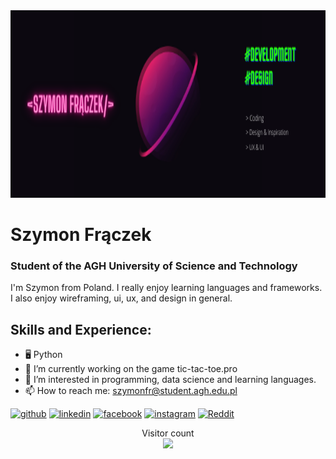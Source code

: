 <img src="https://github.com/SzymiYay/SzymiYay/blob/main/szymon_zdj.png?raw=true" width="1200" height="300">

# Szymon Frączek

### Student of the AGH University of Science and Technology
I'm Szymon from Poland. I really enjoy learning languages and frameworks. I also enjoy wireframing, ui, ux, and design in general.

## Skills and Experience:
- 🖥️ Python
- 🔭 I’m currently working on the game tic-tac-toe.pro 
- 👀 I’m interested in programming, data science and learning languages.
- 📫 How to reach me: szymonfr@student.agh.edu.pl 


[<img src='https://cdn.jsdelivr.net/npm/simple-icons@3.0.1/icons/github.svg' alt='github' height='40'>](https://github.com/SzymiYay)  [<img src='https://cdn.jsdelivr.net/npm/simple-icons@3.0.1/icons/linkedin.svg' alt='linkedin' height='40'>](https://www.linkedin.com/in/szymon-frączek-8955b0223//)  [<img src='https://cdn.jsdelivr.net/npm/simple-icons@3.0.1/icons/facebook.svg' alt='facebook' height='40'>](https://www.facebook.com/szymon.fraczek.39)  [<img src='https://cdn.jsdelivr.net/npm/simple-icons@3.0.1/icons/instagram.svg' alt='instagram' height='40'>](https://www.instagram.com/szymiyay//)  [<img src='https://cdn.jsdelivr.net/npm/simple-icons@3.0.1/icons/reddit.svg' alt='Reddit' height='40'>](https://www.reddit.com/user/SzymiYay)  




<p align="center"> 
  Visitor count<br>
  <img src="https://profile-counter.glitch.me/sagar-viradiya/count.svg" />
</p>
